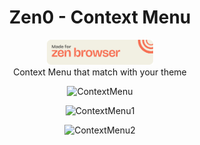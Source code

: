 <h1 align="center">
  Zen0 - Context Menu
</h1>

<p align="center">
  <a href="https://zen-browser.app"><img height="40" src="https://github.com/heyitszenithyt/zen-browser-badges/blob/fb14dcd72694b7176d141c774629df76af87514e/light/zen-badge-light.png"></a>
  <br>
  Context Menu that match with your theme
</p>

<p align="center">
  <img src="https://github.com/user-attachments/assets/cd4b7dc2-e29c-490e-b72b-0301bc0bb85b" alt="ContextMenu" />
</p>
<p align="center">
  <img src="https://github.com/user-attachments/assets/b2fe57a3-affd-4524-82c5-0e0ce5141dda" alt="ContextMenu1" />
</p>
<p align="center">
  <img src="https://github.com/user-attachments/assets/13026218-87a8-428c-8bc8-47e63c8ba5e5" alt="ContextMenu2" />
</p>

